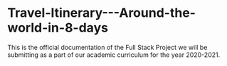 # Travel-Itinerary---Around-the-world-in-8-days
This is the official documentation of the Full Stack Project we will be submitting as a part of our academic curriculum for the year 2020-2021. 
